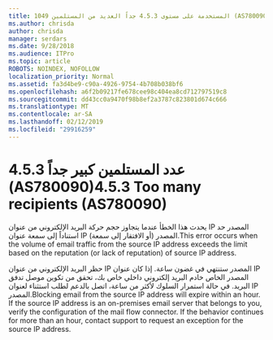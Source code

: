 ```yaml
---
title: 1049 المستخدمة على مستوى 4.5.3 جداً العديد من المستلمين (AS780090)
ms.author: chrisda
author: chrisda
manager: serdars
ms.date: 9/28/2018
ms.audience: ITPro
ms.topic: article
ROBOTS: NOINDEX, NOFOLLOW
localization_priority: Normal
ms.assetid: fa3d4be9-c90a-4926-9754-4b708b038bf6
ms.openlocfilehash: a6f2b09217fe678cee98c404ea8cd712797519c8
ms.sourcegitcommit: dd43cc0a9470f98b8ef2a3787c823801d674c666
ms.translationtype: MT
ms.contentlocale: ar-SA
ms.lasthandoff: 02/12/2019
ms.locfileid: "29916259"
---
```

# <a name="453-too-many-recipients-as780090"></a><span data-ttu-id="f3290-102">4.5.3 عدد المستلمين كبير جداً (AS780090)</span><span class="sxs-lookup"><span data-stu-id="f3290-102">4.5.3 Too many recipients (AS780090)</span></span>

<span data-ttu-id="f3290-103">يحدث هذا الخطأ عندما يتجاوز حجم حركة البريد الإلكتروني من عنوان IP المصدر حد استناداً إلى سمعة عنوان IP المصدر (أو الافتقار إلى سمعة).</span><span class="sxs-lookup"><span data-stu-id="f3290-103">This error occurs when the volume of email traffic from the source IP address exceeds the limit based on the reputation (or lack of reputation) of source IP address.</span></span>
  
<span data-ttu-id="f3290-p101">حظر البريد الإلكتروني من عنوان IP المصدر ستنتهي في غضون ساعة. إذا كان عنوان IP المصدر الخاص خادم البريد إلكتروني داخلي خاص بك، تحقق من تكوين موصل تدفق البريد. في حالة استمرار السلوك لأكثر من ساعة، اتصل بالدعم لطلب استثناء لعنوان IP المصدر.</span><span class="sxs-lookup"><span data-stu-id="f3290-p101">Blocking email from the source IP address will expire within an hour. If the source IP address is an on-premises email server that belongs to you, verify the configuration of the mail flow connector. If the behavior continues for more than an hour, contact support to request an exception for the source IP address.</span></span>
  


